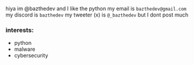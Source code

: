 hiya im @bazthedev and I like the python
my email is `bazthedev@gmail.com`
my discord is `bazthedev`
my tweeter (x) is `@_bazthedev` but I dont post much

### interests:
- python
- malware
- cybersecurity

